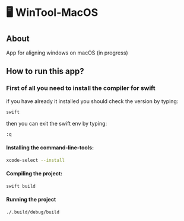 # 🖥️ WinTool-MacOS
## About
App for aligning windows on macOS (in progress)
## How to run this app?
### First of all you need to install the compiler for swift
if you have already it installed you should check the version by typing:
```zsh
swift
```
then you can exit the swift env by typing:
```zsh
:q
```
#### Installing the command-line-tools:
```zsh
xcode-select --install
```
#### Compiling the project:
```zsh
swift build
```
#### Running the project
```zsh
./.build/debug/build
```
